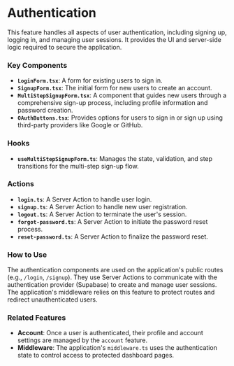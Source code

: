 # Authentication

This feature handles all aspects of user authentication, including signing up, logging in, and managing user sessions. It provides the UI and server-side logic required to secure the application.

### Key Components

- **`LoginForm.tsx`**: A form for existing users to sign in.
- **`SignupForm.tsx`**: The initial form for new users to create an account.
- **`MultiStepSignupForm.tsx`**: A component that guides new users through a comprehensive sign-up process, including profile information and password creation.
- **`OAuthButtons.tsx`**: Provides options for users to sign in or sign up using third-party providers like Google or GitHub.

### Hooks

- **`useMultiStepSignupForm.ts`**: Manages the state, validation, and step transitions for the multi-step sign-up flow.

### Actions

- **`login.ts`**: A Server Action to handle user login.
- **`signup.ts`**: A Server Action to handle new user registration.
- **`logout.ts`**: A Server Action to terminate the user's session.
- **`forgot-password.ts`**: A Server Action to initiate the password reset process.
- **`reset-password.ts`**: A Server Action to finalize the password reset.

### How to Use

The authentication components are used on the application's public routes (e.g., `/login`, `/signup`). They use Server Actions to communicate with the authentication provider (Supabase) to create and manage user sessions. The application's middleware relies on this feature to protect routes and redirect unauthenticated users.

### Related Features

- **Account**: Once a user is authenticated, their profile and account settings are managed by the `account` feature.
- **Middleware**: The application's `middleware.ts` uses the authentication state to control access to protected dashboard pages.
